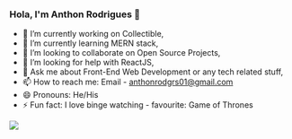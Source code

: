 ### Hola, I'm Anthon Rodrigues 👋





- 🔭 I’m currently working on Collectible,
- 🌱 I’m currently learning MERN stack,
- 👯 I’m looking to collaborate on Open Source Projects,
- 🤔 I’m looking for help with ReactJS,
- 💬 Ask me about Front-End Web Development or any tech related stuff,
- 📫 How to reach me: Email - anthonrodgrs01@gmail.com
- 😄 Pronouns: He/His
- ⚡ Fun fact: I love binge watching - favourite: Game of Thrones

<img src="https://github-readme-stats.vercel.app/api?username=anthonrodgrs01&&show_icons=true&title_color=ffffff&icon_color=bb2acf&text_color=daf7dc&bg_color=151515">
